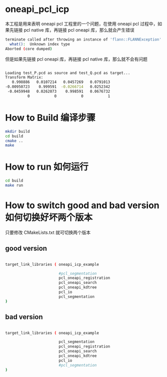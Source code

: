 


# oneapi_pcl_icp


本工程是用来表明 oneapi pcl 工程里的一个问题，在使用 oneapi pcl 过程中，如果先链接 pcl native 库，再链接 pcl oneapi 库，那么就会产生错误


```bash
terminate called after throwing an instance of 'flann::FLANNException'
  what():  Unknown index type
Aborted (core dumped)
```


但是如果先链接 pcl oneapi 库，再链接 pcl native 库，那么就不会有问题

```bash

Loading test_P.pcd as source and test_Q.pcd as target...
Transform Matrix:
   0.998886   0.0107214   0.0457269   0.0791013
-0.00950723    0.999591  -0.0266714   0.0252342
 -0.0459948   0.0262073    0.998591   0.0676732
          0           0           0           1

```


# How to Build 编译步骤

```bash
mkdir build
cd build
cmake ..
make
```

# How to run 如何运行

```bash
cd build
make run
```


# How to switch good and bad version 如何切换好坏两个版本

只要修改 CMakeLists.txt 就可切换两个版本

## good version


```bash

target_link_libraries ( oneapi_icp_example

                        #pcl_segmentation
                        pcl_oneapi_registration
                        pcl_oneapi_search
                        pcl_oneapi_kdtree
                        pcl_io
                        pcl_segmentation
)

```




## bad version


```bash

target_link_libraries ( oneapi_icp_example

                        pcl_segmentation
                        pcl_oneapi_registration
                        pcl_oneapi_search
                        pcl_oneapi_kdtree
                        pcl_io
                        #pcl_segmentation
)

```














